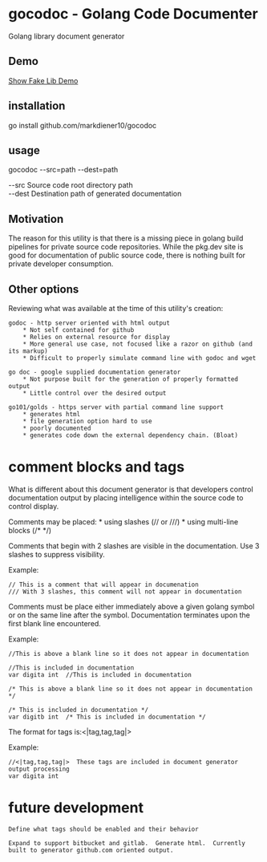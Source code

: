 # gocodoc - Golang Code Documenter

Golang library document generator

## Demo

[Show Fake Lib Demo](./fakelib/README.md)

## installation

go install github.com/markdiener10/gocodoc

## usage

gocodoc --src=path --dest=path 

--src  Source code root directory path  
--dest Destination path of generated documentation  

## Motivation

The reason for this utility is that there is a missing piece in golang build pipelines for private source code repositories.  While the pkg.dev site is good for documentation of public source code, there is nothing built for private developer consumption.  

## Other options

Reviewing what was available at the time of this utility's creation:

	godoc - http server oriented with html output 
		* Not self contained for github
		* Relies on external resource for display
		* More general use case, not focused like a razor on github (and its markup)
		* Difficult to properly simulate command line with godoc and wget

	go doc - google supplied documentation generator
		* Not purpose built for the generation of properly formatted output
		* Little control over the desired output

	go101/golds - https server with partial command line support 
		* generates html 
		* file generation option hard to use
		* poorly documented
		* generates code down the external dependency chain. (Bloat)

# comment blocks and tags

What is different about this document generator is that developers control documentation output by placing intelligence within the source code to control display.

Comments may be placed:
	* using slashes (// or ///)
	* using multi-line blocks (/*  */)

Comments that begin with 2 slashes are visible in the documentation. Use 3 slashes to suppress visibility.

Example:

```
// This is a comment that will appear in documenation
/// With 3 slashes, this comment will not appear in documentation
```

Comments must be place either immediately above a given golang symbol or on the same line after the symbol.  Documentation terminates upon the first blank line encountered.

Example:
```
//This is above a blank line so it does not appear in documentation

//This is included in documentation
var digita int  //This is included in documentation 

/* This is above a blank line so it does not appear in documentation */

/* This is included in documentation */
var digitb int  /* This is included in documentation */
```

The format for tags is:<|tag,tag,tag|>

Example:
```
//<|tag,tag,tag|>  These tags are included in document generator output processing
var digita int  
```
	
# future development

	Define what tags should be enabled and their behavior

	Expand to support bitbucket and gitlab.  Generate html.  Currently built to generator github.com oriented output.
